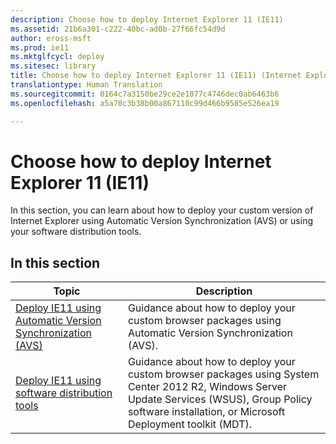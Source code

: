 ```yaml
---
description: Choose how to deploy Internet Explorer 11 (IE11)
ms.assetid: 21b6a301-c222-40bc-ad0b-27f66fc54d9d
author: eross-msft
ms.prod: ie11
ms.mktglfcycl: deploy
ms.sitesec: library
title: Choose how to deploy Internet Explorer 11 (IE11) (Internet Explorer 11 for IT Pros)
translationtype: Human Translation
ms.sourcegitcommit: 0164c7a3150be29ce2e1077c4746dec0ab6463b6
ms.openlocfilehash: a5a70c3b38b00a867110c99d466b9585e526ea19

---
```


# Choose how to deploy Internet Explorer 11 (IE11)
In this section, you can learn about how to deploy your custom version of Internet Explorer using Automatic Version Synchronization (AVS) or using your software distribution tools.

## In this section
|   Topic                                                      | Description                                            |
|------------------------------------------------------------- | ------------------------------------------------------ |
|[Deploy IE11 using Automatic Version Synchronization (AVS)](deploy-ie11-using-automatic-version-synchronization-avs.md)  |Guidance about how to deploy your custom browser packages using Automatic Version Synchronization (AVS).  |
|[Deploy IE11 using software distribution tools](deploy-ie11-using-software-distribution-tools.md)  |Guidance about how to deploy your custom browser packages using System Center 2012 R2, Windows Server Update Services (WSUS), Group Policy software installation, or Microsoft Deployment toolkit (MDT).  |
 

 






<!--HONumber=Jun16_HO4-->


